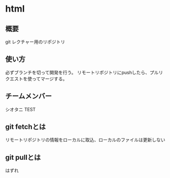 # html

## 概要
git レクチャー用のリポジトリ

## 使い方
必ずブランチを切って開発を行う。
リモートリポジトリにpushしたら、プルリクエストを使ってマージする。

## チームメンバー
シオタニ
TEST

## git fetchとは
リモートリポジトリの情報をローカルに取込、ローカルのファイルは更新しない

## git pullとは
はずれ